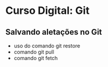 # Curso Digital: Git

## Salvando aletações no Git

* uso do comando git restore
* comando git pull
* comando git fetch

